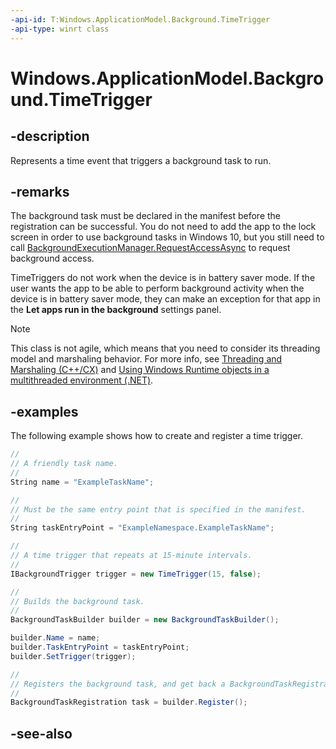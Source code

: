 ```yaml
---
-api-id: T:Windows.ApplicationModel.Background.TimeTrigger
-api-type: winrt class
---
```


<!-- Class syntax.
public class TimeTrigger : Windows.ApplicationModel.Background.IBackgroundTrigger, Windows.ApplicationModel.Background.ITimeTrigger
-->

# Windows.ApplicationModel.Background.TimeTrigger

## -description
Represents a time event that triggers a background task to run.

## -remarks
The background task must be declared in the manifest before the registration can be successful. You do not need to add the app to the lock screen in order to use background tasks in Windows 10, but you still need to call  [BackgroundExecutionManager.RequestAccessAsync](https://docs.microsoft.com/uwp/api/windows.applicationmodel.background.backgroundexecutionmanager.RequestAccessAsync) to request background access.

TimeTriggers do not work when the device is in battery saver mode. If the user wants the app to be able to perform background activity when the device is in battery saver mode, they can make an exception for that app in the **Let apps run in the background** settings panel.

> [!NOTE]
> This class is not agile, which means that you need to consider its threading model and marshaling behavior. For more info, see [Threading and Marshaling (C++/CX)](https://go.microsoft.com/fwlink/p/?linkid=258275) and [Using Windows Runtime objects in a multithreaded environment (.NET)](https://go.microsoft.com/fwlink/p/?linkid=258277).

## -examples

The following example shows how to create and register a time trigger.

```csharp
//
// A friendly task name.
//
String name = "ExampleTaskName";

//
// Must be the same entry point that is specified in the manifest.
//
String taskEntryPoint = "ExampleNamespace.ExampleTaskName";

//
// A time trigger that repeats at 15-minute intervals.
//
IBackgroundTrigger trigger = new TimeTrigger(15, false);

//
// Builds the background task.
//
BackgroundTaskBuilder builder = new BackgroundTaskBuilder();

builder.Name = name;
builder.TaskEntryPoint = taskEntryPoint;
builder.SetTrigger(trigger);

//
// Registers the background task, and get back a BackgroundTaskRegistration object representing the registered task.
//
BackgroundTaskRegistration task = builder.Register();
```

## -see-also
